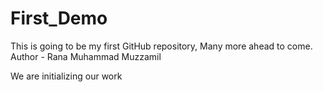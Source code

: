 # First_Demo
This is going to be my first GitHub repository, Many more ahead to come.
<br>
Author - Rana Muhammad Muzzamil
<p>We are initializing our work</p>
